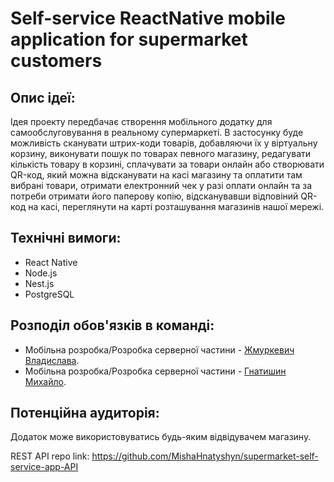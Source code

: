 # Self-service ReactNative mobile application for supermarket customers

## Опис ідеї:

Ідея проекту передбачає створення мобільного додатку для самообслуговування в реальному супермаркеті. В застосунку буде можливість сканувати штрих-коди товарів, добавляючи їх у віртуальну корзину, виконувати пошук по товарах певного магазину, редагувати кількість товару в корзині, сплачувати за товари онлайн або створювати QR-код, який можна відсканувати на касі магазину та оплатити там вибрані товари, отримати електронний чек у разі оплати онлайн та за потреби отримати його паперову копію, відсканувавши відповіний QR-код на касі, переглянути на карті розташування магазинів нашої мережі.

## Технічні вимоги:

- React Native
- Node.js
- Nest.js
- PostgreSQL

## Розподіл обов'язків в команді:

- Мобільна розробка/Розробка серверної частини - [Жмуркевич Владислава](https://github.com/VladaZhmurkevych 'Жмуркевич Владислава').
- Мобільна розробка/Розробка серверної частини - [Гнатишин Михайло](https://github.com/MishaHnatyshyn 'Гнатишин Михайло').

## Потенційна аудиторія:

Додаток може використовуватись будь-яким відвідувачем магазину.

REST API repo link: https://github.com/MishaHnatyshyn/supermarket-self-service-app-API

